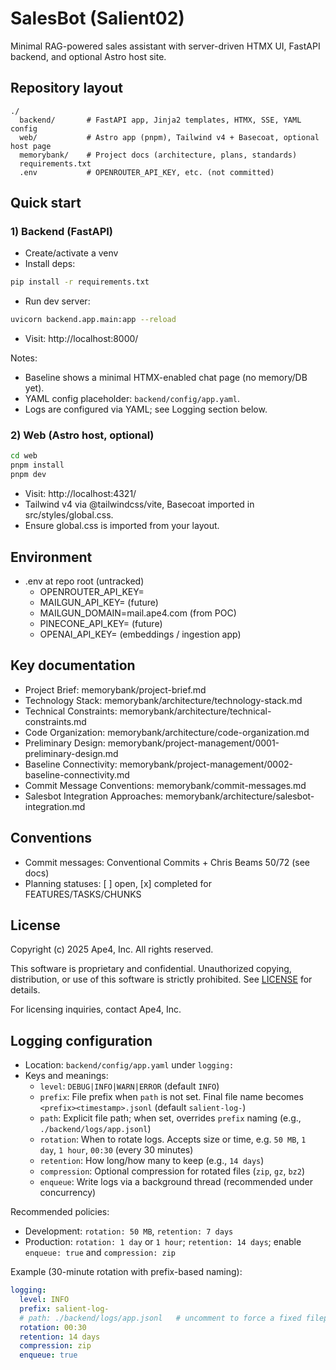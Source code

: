 # SalesBot (Salient02)

Minimal RAG-powered sales assistant with server-driven HTMX UI, FastAPI backend, and optional Astro host site.

## Repository layout
```
./
  backend/       # FastAPI app, Jinja2 templates, HTMX, SSE, YAML config
  web/           # Astro app (pnpm), Tailwind v4 + Basecoat, optional host page
  memorybank/    # Project docs (architecture, plans, standards)
  requirements.txt
  .env           # OPENROUTER_API_KEY, etc. (not committed)
```

## Quick start

### 1) Backend (FastAPI)
- Create/activate a venv
- Install deps:
```bash
pip install -r requirements.txt
```
- Run dev server:
```bash
uvicorn backend.app.main:app --reload
```
- Visit: http://localhost:8000/

Notes:
- Baseline shows a minimal HTMX-enabled chat page (no memory/DB yet).
- YAML config placeholder: `backend/config/app.yaml`.
- Logs are configured via YAML; see Logging section below.

### 2) Web (Astro host, optional)
```bash
cd web
pnpm install
pnpm dev
```
- Visit: http://localhost:4321/
- Tailwind v4 via @tailwindcss/vite, Basecoat imported in src/styles/global.css.
- Ensure global.css is imported from your layout.

## Environment
- .env at repo root (untracked)
  - OPENROUTER_API_KEY=
  - MAILGUN_API_KEY=  (future)
  - MAILGUN_DOMAIN=mail.ape4.com  (from POC)
  - PINECONE_API_KEY=  (future)
  - OPENAI_API_KEY=  (embeddings / ingestion app)

## Key documentation
- Project Brief: memorybank/project-brief.md
- Technology Stack: memorybank/architecture/technology-stack.md
- Technical Constraints: memorybank/architecture/technical-constraints.md
- Code Organization: memorybank/architecture/code-organization.md
- Preliminary Design: memorybank/project-management/0001-preliminary-design.md
- Baseline Connectivity: memorybank/project-management/0002-baseline-connectivity.md
- Commit Message Conventions: memorybank/commit-messages.md
- Salesbot Integration Approaches: memorybank/architecture/salesbot-integration.md

## Conventions
- Commit messages: Conventional Commits + Chris Beams 50/72 (see docs)
- Planning statuses: [ ] open, [x] completed for FEATURES/TASKS/CHUNKS

## License

Copyright (c) 2025 Ape4, Inc. All rights reserved.

This software is proprietary and confidential. Unauthorized copying, distribution, 
or use of this software is strictly prohibited. See [LICENSE](./LICENSE) for details.

For licensing inquiries, contact Ape4, Inc.

## Logging configuration
- Location: `backend/config/app.yaml` under `logging:`
- Keys and meanings:
  - `level`: `DEBUG|INFO|WARN|ERROR` (default `INFO`)
  - `prefix`: File prefix when `path` is not set. Final file name becomes `<prefix><timestamp>.jsonl` (default `salient-log-`)
  - `path`: Explicit file path; when set, overrides `prefix` naming (e.g., `./backend/logs/app.jsonl`)
  - `rotation`: When to rotate logs. Accepts size or time, e.g. `50 MB`, `1 day`, `1 hour`, `00:30` (every 30 minutes)
  - `retention`: How long/how many to keep (e.g., `14 days`)
  - `compression`: Optional compression for rotated files (`zip`, `gz`, `bz2`)
  - `enqueue`: Write logs via a background thread (recommended under concurrency)

Recommended policies:
- Development: `rotation: 50 MB`, `retention: 7 days`
- Production: `rotation: 1 day` or `1 hour`; `retention: 14 days`; enable `enqueue: true` and `compression: zip`

Example (30-minute rotation with prefix-based naming):
```yaml
logging:
  level: INFO
  prefix: salient-log-
  # path: ./backend/logs/app.jsonl   # uncomment to force a fixed filepath instead
  rotation: 00:30
  retention: 14 days
  compression: zip
  enqueue: true
```
